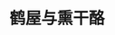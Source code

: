 ---
logo: images/animation/鹤屋与熏干酪.jpg
title: 鹤屋与熏干酪
subTitle: 由京都动画制作的网络动画，于2009年2月14日开始在YouTube上放送，全13话
queue: \6

category: 动画

hasResource: true
downloadList:
  - intro: 720P x264※
    size: 6.4GB
    link: 
  - intro: 720P x265※
    size: 1.6GB
    link: 
  - intro: 内嵌字幕版
    size: 124.6MB
    link: 
  - intro: 字幕
    size: 56KB
    link: 
  - intro: 云盘 提取码:2pjn
    size: 
    link: https://pan.baidu.com/s/106687z_Fe55ob6dchPIlBQ

downloadContent: |
  《小鹤屋学姐的四格》是由《凉宫春日的忧郁》衍生的搞笑四格漫画，以鹤屋学姐为原型创作，在作者的个人网站上进行不定期连载。<br>
  2008年8月26日，《少年ACE》宣布《小凉宫春日的忧郁》&《小鹤屋学姐的四格》动画化决定。<br>
  2009年，由京都动画制作成网络动画在YouTube上播放，由武本康弘担任监督。同时搭载的还有动画《小凉宫春日的忧郁》，于2009年2月14日放送，全13话。<br><br>
  版权属于:VCB-Studio<br>
  文件地址:https://vcb-s.com/archives/11328<br><br>
  ※：无分割版，即与《鹤屋与熏干酪》合并
---